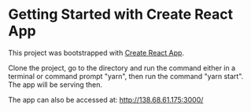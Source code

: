 # Getting Started with Create React App

This project was bootstrapped with [Create React App](https://github.com/facebook/create-react-app).

Clone the project, go to the directory and run the command either in a terminal or command prompt "yarn", then run the command
"yarn start". The app will be serving then.

The app can also be accessed at: http://138.68.61.175:3000/
